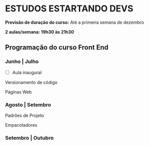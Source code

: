 # ESTUDOS ESTARTANDO DEVS

**Previsão de duração do curso:** Até a primeira semana de dezembro

**2 aulas/semana: 19h30 às 21h30**

## Programação do curso Front End

### Junho | Julho

- [ ] Aula inaugural

Versionamento de código

Páginas Web

### Agosto | Setembro

Padrões de Projeto

Empacotadores

### Setembro | Outubro
